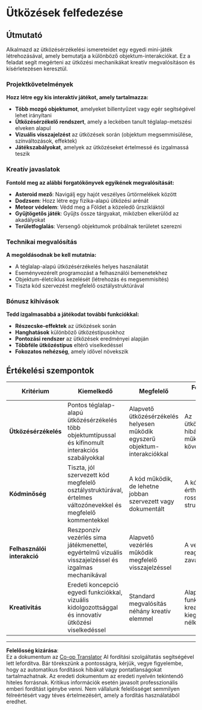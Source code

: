 <!--
CO_OP_TRANSLATOR_METADATA:
{
  "original_hash": "124efddbb65166cddb38075ad6dae324",
  "translation_date": "2025-10-24T20:34:24+00:00",
  "source_file": "6-space-game/4-collision-detection/assignment.md",
  "language_code": "hu"
}
-->
# Ütközések felfedezése

## Útmutató

Alkalmazd az ütközésérzékelési ismereteidet egy egyedi mini-játék létrehozásával, amely bemutatja a különböző objektum-interakciókat. Ez a feladat segít megérteni az ütközési mechanikákat kreatív megvalósításon és kísérletezésen keresztül.

### Projektkövetelmények

**Hozz létre egy kis interaktív játékot, amely tartalmazza:**
- **Több mozgó objektumot**, amelyeket billentyűzet vagy egér segítségével lehet irányítani
- **Ütközésérzékelő rendszert**, amely a leckében tanult téglalap-metszési elveken alapul
- **Vizuális visszajelzést** az ütközések során (objektum megsemmisülése, színváltozások, effektek)
- **Játékszabályokat**, amelyek az ütközéseket értelmessé és izgalmassá teszik

### Kreatív javaslatok

**Fontold meg az alábbi forgatókönyvek egyikének megvalósítását:**
- **Asteroid mező**: Navigálj egy hajót veszélyes űrtörmelékek között
- **Dodzsem**: Hozz létre egy fizika-alapú ütközési arénát
- **Meteor védelem**: Védd meg a Földet a közeledő űrszikláktól
- **Gyűjtögetős játék**: Gyűjts össze tárgyakat, miközben elkerülöd az akadályokat
- **Területfoglalás**: Versengő objektumok próbálnak területet szerezni

### Technikai megvalósítás

**A megoldásodnak be kell mutatnia:**
- A téglalap-alapú ütközésérzékelés helyes használatát
- Eseményvezérelt programozást a felhasználói bemenetekhez
- Objektum-életciklus kezelését (létrehozás és megsemmisítés)
- Tiszta kód szervezést megfelelő osztálystruktúrával

### Bónusz kihívások

**Tedd izgalmasabbá a játékodat további funkciókkal:**
- **Részecske-effektek** az ütközések során
- **Hanghatások** különböző ütközéstípusokhoz
- **Pontozási rendszer** az ütközések eredményei alapján
- **Többféle ütközéstípus** eltérő viselkedéssel
- **Fokozatos nehézség**, amely idővel növekszik

## Értékelési szempontok

| Kritérium | Kiemelkedő | Megfelelő | Fejlesztésre szorul |
|-----------|------------|-----------|---------------------|
| **Ütközésérzékelés** | Pontos téglalap-alapú ütközésérzékelés több objektumtípussal és kifinomult interakciós szabályokkal | Alapvető ütközésérzékelés helyesen működik egyszerű objektum-interakciókkal | Az ütközésérzékelés hibás vagy nem működik következetesen |
| **Kódminőség** | Tiszta, jól szervezett kód megfelelő osztálystruktúrával, értelmes változónevekkel és megfelelő kommentekkel | A kód működik, de lehetne jobban szervezett vagy dokumentált | A kód nehezen érthető vagy rosszul strukturált |
| **Felhasználói interakció** | Reszponzív vezérlés sima játékmenettel, egyértelmű vizuális visszajelzéssel és izgalmas mechanikával | Alapvető vezérlés működik megfelelő visszajelzéssel | A vezérlés nem reagál vagy zavaró |
| **Kreativitás** | Eredeti koncepció egyedi funkciókkal, vizuális kidolgozottsággal és innovatív ütközési viselkedéssel | Standard megvalósítás néhány kreatív elemmel | Alapvető funkcionalitás kreatív kiegészítések nélkül |

---

**Felelősség kizárása**:  
Ez a dokumentum az [Co-op Translator](https://github.com/Azure/co-op-translator) AI fordítási szolgáltatás segítségével lett lefordítva. Bár törekszünk a pontosságra, kérjük, vegye figyelembe, hogy az automatikus fordítások hibákat vagy pontatlanságokat tartalmazhatnak. Az eredeti dokumentum az eredeti nyelvén tekintendő hiteles forrásnak. Kritikus információk esetén javasolt professzionális emberi fordítást igénybe venni. Nem vállalunk felelősséget semmilyen félreértésért vagy téves értelmezésért, amely a fordítás használatából eredhet.